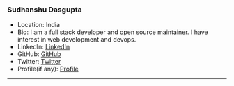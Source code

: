 ### Sudhanshu Dasgupta

- Location: India
- Bio: I am a full stack developer and open source maintainer. I have interest in web development and devops.
- LinkedIn: [LinkedIn](https://www.linkedin.com/in/sudhanshu-dasgupta/)
- GitHub: [GitHub](https://github.com/sudhanshutech)
- Twitter: [Twitter](https://twitter.com/SudhanshuDasgu3)
- Profile(if any): [Profile](https://avatars.githubusercontent.com/u/90546692?v=4)

<hr>


